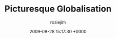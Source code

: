 ---
blog: travel
date: 2009-08-28 15:17:30 +0000
title: "Picturesque Globalisation"
author: rosiejim
permalink: /china-2009/guilin/picturesque-globalisation/
---